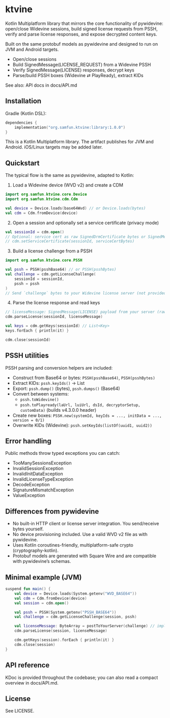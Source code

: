 # ktvine

Kotlin Multiplatform library that mirrors the core functionality of pywidevine: open/close Widevine sessions, build signed license requests from PSSH, verify and parse license responses, and expose decrypted content keys.

Built on the same protobuf models as pywidevine and designed to run on JVM and Android targets.

- Open/close sessions
- Build SignedMessage(LICENSE_REQUEST) from a Widevine PSSH
- Verify SignedMessage(LICENSE) responses, decrypt keys
- Parse/build PSSH boxes (Widevine ⇄ PlayReady), extract KIDs

See also: API docs in docs/API.md

## Installation

Gradle (Kotlin DSL):

```kotlin
dependencies {
    implementation("org.samfun.ktvine:library:1.0.0")
}
```

This is a Kotlin Multiplatform library. The artifact publishes for JVM and Android. iOS/Linux targets may be added later.

## Quickstart

The typical flow is the same as pywidevine, adapted to Kotlin:

1) Load a Widevine device (WVD v2) and create a CDM

```kotlin
import org.samfun.ktvine.core.Device
import org.samfun.ktvine.cdm.Cdm

val device = Device.loads(base64Wvd) // or Device.loads(bytes)
val cdm = Cdm.fromDevice(device)
```

2) Open a session and optionally set a service certificate (privacy mode)

```kotlin
val sessionId = cdm.open()
// Optional: service cert as raw SignedDrmCertificate bytes or SignedMessage-wrapped bytes
// cdm.setServiceCertificate(sessionId, serviceCertBytes)
```

3) Build a license challenge from a PSSH

```kotlin
import org.samfun.ktvine.core.PSSH

val pssh = PSSH(psshBase64) // or PSSH(psshBytes)
val challenge = cdm.getLicenseChallenge(
    sessionId = sessionId,
    pssh = pssh
)
// Send `challenge` bytes to your Widevine license server (not provided by this library)
```

4) Parse the license response and read keys

```kotlin
// licenseMessage: SignedMessage(LICENSE) payload from your server (raw bytes)
cdm.parseLicense(sessionId, licenseMessage)

val keys = cdm.getKeys(sessionId) // List<Key>
keys.forEach { println(it) }

cdm.close(sessionId)
```

## PSSH utilities

PSSH parsing and conversion helpers are included:

- Construct from Base64 or bytes: `PSSH(psshBase64)`, `PSSH(psshBytes)`
- Extract KIDs: `pssh.keyIds()` → List<UUID>
- Export: `pssh.dump()` (bytes), `pssh.dumps()` (Base64)
- Convert between systems:
  - `pssh.toWidevine()`
  - `pssh.toPlayready(laUrl, luiUrl, dsId, decryptorSetup, customData)` (builds v4.3.0.0 header)
- Create new boxes: `PSSH.new(systemId, keyIds = ..., initData = ..., version = 0/1)`
- Overwrite KIDs (Widevine): `pssh.setKeyIds(listOf(uuid1, uuid2))`

## Error handling

Public methods throw typed exceptions you can catch:

- TooManySessionsException
- InvalidSessionException
- InvalidInitDataException
- InvalidLicenseTypeException
- DecodeException
- SignatureMismatchException
- ValueException

## Differences from pywidevine

- No built-in HTTP client or license server integration. You send/receive bytes yourself.
- No device provisioning included. Use a valid WVD v2 file as with pywidevine.
- Uses Kotlin coroutines-friendly, multiplatform-safe crypto (cryptography-kotlin).
- Protobuf models are generated with Square Wire and are compatible with pywidevine’s schemas.

## Minimal example (JVM)

```kotlin
suspend fun main() {
    val device = Device.loads(System.getenv("WVD_BASE64"))
    val cdm = Cdm.fromDevice(device)
    val session = cdm.open()

    val pssh = PSSH(System.getenv("PSSH_BASE64"))
    val challenge = cdm.getLicenseChallenge(session, pssh)

    val licenseMessage: ByteArray = postToYourServer(challenge) // implement yourself
    cdm.parseLicense(session, licenseMessage)

    cdm.getKeys(session).forEach { println(it) }
    cdm.close(session)
}
```

## API reference

KDoc is provided throughout the codebase; you can also read a compact overview in docs/API.md.

## License

See LICENSE.
